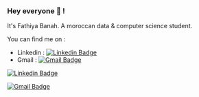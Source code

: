 ### Hey everyone 👋 !

It's Fathiya Banah. A moroccan data & computer science student.


<!-- Actual text -->

You can find me on  :
- Linkedin : [![Linkedin Badge](https://img.shields.io/badge/-Fathiya_Banah-blue?style=flat-square&logo=Linkedin&logoColor=white&link=https://www.linkedin.com/in/fathiya-banah/)](https://www.linkedin.com/in/fathiya-banah/) 
- Gmail : [![Gmail Badge](https://img.shields.io/badge/-banah.fathiya@gmail.com-c14438?style=flat-square&logo=Gmail&logoColor=white&link=mailto:banah.fathiya@gmail.com)](mailto:banah.fathiya@gmail.com)

[![Linkedin Badge](https://img.shields.io/badge/-Fathiya_Banah-blue?style=plastic&logo=Linkedin&logoColor=white&link=https://www.linkedin.com/in/fathiya-banah/)](https://www.linkedin.com/in/fathiya-banah/)

[![Gmail Badge](https://img.shields.io/badge/-banah.fathiya@gmail.com-c14438?style=plastic&logo=Gmail&logoColor=white&link=mailto:banah.fathiya@gmail.com)](mailto:banah.fathiya@gmail.com)





	
<!--
**f-banah/f-banah** is a ✨ _special_ ✨ repository because its `README.md` (this file) appears on your GitHub profile.

Here are some ideas to get you started:

- 🔭 I’m currently working on ...
- 🌱 I’m currently learning ...
- 👯 I’m looking to collaborate on ...
- 🤔 I’m looking for help with ...
- 💬 Ask me about ...
- 📫 How to reach me: ...
- 😄 Pronouns: ...
- ⚡ Fun fact: ...
-->
